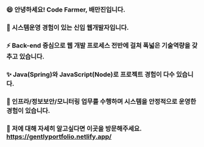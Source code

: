 ### 😄 안녕하세요! Code Farmer, 배만진입니다.
### 🌱 시스템운영 경험이 있는 신입 웹개발자입니다.
### ⚡ Back-end 중심으로 웹 개발 프로세스 전반에 걸쳐 폭넓은 기술역량을 갖추고 있습니다.
### ✨ Java(Spring)와 JavaScript(Node)로 프로젝트 경험이 다수 있습니다.
### 👯 인프라/정보보안/모니터링 업무를 수행하며 시스템을 안정적으로 운영한 경험이 있습니다.
### 💬 저에 대해 자세히 알고싶다면 이곳을 방문해주세요. https://gentlyportfolio.netlify.app/
